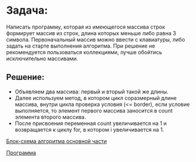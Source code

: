 # Задача:

Написать программу, которая из имеющегося массива строк формирует массив из строк, длина которых меньше либо равна 3 символа. Первоначальный массив можно ввести с клавиатуры, либо задать на старте выполнения алгоритма. При решение не рекомендуется пользоваться коллекциями, лучше обойтись исключительно массивами.

## Решение:

- Объявляем два массива: первый и вторый такой же длины. 
- Далее используем метод, в котором цикл соразмерный длине массива, внутри цикла проверка условия (<= border), если условие выполняется, то элемент первого массива заносится в count элемента второго массива.
- После присвоения переменная count увеличивается на 1 и возвращается к циклу for, в котором i увеличивается на 1.

 [Блок-схема алгоритма основной части](MainPart.png)

[Программа](Task\Program.cs)
